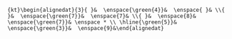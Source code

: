 `{kt}\begin{alignedat}{3}{ }&  \enspace{\green{4}}&  \enspace{ }& \\{ }&  \enspace{\green{7}}&  \enspace{7}& \\{ }&  \enspace{8}&  \enspace{\green{7}}& \enspace * \\ \hline{\green{5}}&  \enspace{\green{3}}&  \enspace{9}&\end{alignedat}`